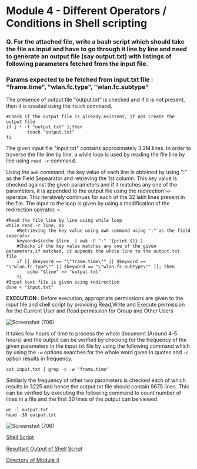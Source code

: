 # Module 4 - Different Operators / Conditions in Shell scripting

### Q. For the attached file, write a bash script which should take the file as input and have to go through it line by line and need to generate an output file (say output.txt) with listings of following parameters fetched from the input file. 
### Params expected to be fetched from input.txt file : "frame.time", "wlan.fc.type", "wlan.fc.subtype"
The presence of output file "output.txt" is checked and if it is not present, then it is created using the `touch` command.
```
#Check if the output file is already existent, if not create the output file
if [ ! -f "output.txt" ];then
        touch "output.txt"
fi
```
The given input file "input.txt" contains approximately 3.2M lines. In order to traverse the file line by line, a while loop is used by reading the file line by line using `read -r` command.

Using the `awk` command, the key value of each line is obtained by using ":" as the Field Sepearator and retrieving the 1st column. 
This key value is checked against the given parameters and if it matches any one of the parameters, it is appended to the output file using the redirection `>>` operator.
This iteratively continues for each of the 32 lakh lines present in the file. The input to the loop is given by using a modification of the redirection operator, `<`.
```
#Read the file line by line using while loop
while read -r line; do
    #Retrieving the key value using awk command using ":" as the field seperator
    keyword=$(echo $line  | awk -F ":" '{print $1}')
    #Checks if the key value matches any one of the given parameters,if matched, it appends the whole line to the output.txt file
    if [[ $keyword == "\"frame.time\"" || $keyword == "\"wlan.fc.type\"" || $keyword == "\"wlan.fc.subtype\"" ]]; then
        echo "$line" >> "output.txt" 
    fi
#Input text file is given using redirection 
done < "input.txt"
```

**EXECUTION :**
Before execution, appropriate permissions are given to the input file and shell script by providing Read,Write and Execute permission for the Current User and Read permission for Group and Other Users

![Screenshot (706)](https://github.com/user-attachments/assets/f33786f3-26af-4e47-a4ac-99a2139baebb)

It takes few hours of time to process the whole document (Around 4-5 hours) and the output can be verified by checking for the frequency of the given parameters in the input.txt file by using the following command which by using the `-w` options searches for the whole word given in quotes and `-c` option results in frequency.

```
cat input.txt | grep -c -w "frame.time"
```
Similarly the frequency of other two parameters is checked each of which results in 3225 and hence the output.txt file should contain 9675 lines. This can be verified by executing the following command to count number of lines in a file and the first 30 lines of the output can be viewed.

```
wc -l output.txt
head -30 output.txt   
```

![Screenshot (706)](https://github.com/user-attachments/assets/874de4a6-e955-4fae-b207-10838ebc3cbf)


[Shell Script](https://github.com/Sharath15eUR/kanaga/blob/main/Kanaga%20Shanmugam_Linux%20Training/Module%204/filter_parameter.sh)

[Resultant Output of Shell Script](https://github.com/Sharath15eUR/kanaga/blob/main/Kanaga%20Shanmugam_Linux%20Training/Module%204/output.txt)

[Directory of Module 4](https://github.com/Sharath15eUR/kanaga/blob/main/Kanaga%20Shanmugam_Linux%20Training/Module%204/module4_directory.zip)
